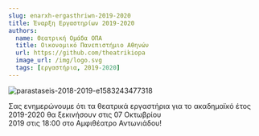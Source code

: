 ```yaml
---
slug: enarxh-ergasthriwn-2019-2020
title: Έναρξη Εργαστηρίων 2019-2020
authors:
  name: Θεατρική Ομάδα ΟΠΑ
  title: Οικονομικό Πανεπιστήμιο Αθηνών
  url: https://github.com/theatrikiopa
  image_url: /img/logo.svg
  tags: [εργαστήρια, 2019-2020]
---
```


![parastaseis-2018-2019-e1583243477318](https://github.com/theatrikiopa/theatrikiopa.eu/assets/16403754/528121dd-661b-4280-bd1a-144b4a7aa7d6)

Σας ενημερώνουμε ότι τα θεατρικά εργαστήρια για το ακαδημαϊκό έτος 2019-2020 θα ξεκινήσουν στις 07 Οκτωβρίου 2019 στις 18:00 στο Αμφιθέατρο Αντωνιάδου! 
